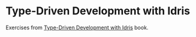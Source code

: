 # Type-Driven Development with Idris
Exercises from [Type-Driven Development with Idris](https://www.manning.com/books/type-driven-development-with-idris) book.
